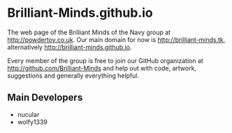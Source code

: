 Brilliant-Minds.github.io
=========================
The web page of the Brilliant Minds of the Navy group at http://powdertoy.co.uk.
Our main domain for now is http://brilliant-minds.tk, alternatively
http://brilliant-minds.github.io.

Every member of the group is free to join our GitHub organization at
http://github.com/Brilliant-Minds and help out with code, artwork, suggestions
and generally everything helpful.

Main Developers
---------------
* nucular
* wolfy1339
